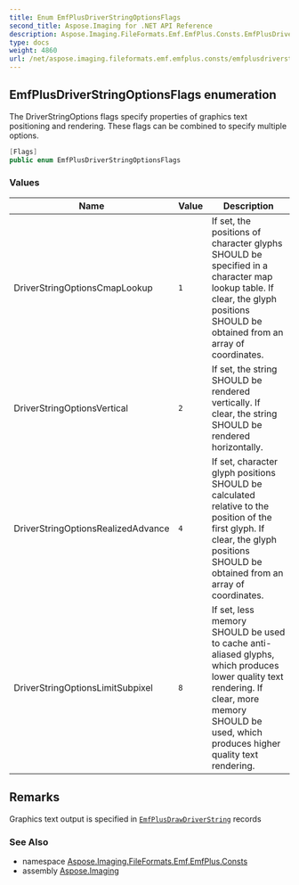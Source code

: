 ```yaml
---
title: Enum EmfPlusDriverStringOptionsFlags
second_title: Aspose.Imaging for .NET API Reference
description: Aspose.Imaging.FileFormats.Emf.EmfPlus.Consts.EmfPlusDriverStringOptionsFlags enum. The DriverStringOptions flags specify properties of graphics text positioning and rendering. These flags can be combined to specify multiple options
type: docs
weight: 4860
url: /net/aspose.imaging.fileformats.emf.emfplus.consts/emfplusdriverstringoptionsflags/
---
```

## EmfPlusDriverStringOptionsFlags enumeration

The DriverStringOptions flags specify properties of graphics text positioning and rendering. These flags can be combined to specify multiple options.

```csharp
[Flags]
public enum EmfPlusDriverStringOptionsFlags
```

### Values

| Name | Value | Description |
| --- | --- | --- |
| DriverStringOptionsCmapLookup | `1` | If set, the positions of character glyphs SHOULD be specified in a character map lookup table. If clear, the glyph positions SHOULD be obtained from an array of coordinates. |
| DriverStringOptionsVertical | `2` | If set, the string SHOULD be rendered vertically. If clear, the string SHOULD be rendered horizontally. |
| DriverStringOptionsRealizedAdvance | `4` | If set, character glyph positions SHOULD be calculated relative to the position of the first glyph. If clear, the glyph positions SHOULD be obtained from an array of coordinates. |
| DriverStringOptionsLimitSubpixel | `8` | If set, less memory SHOULD be used to cache anti-aliased glyphs, which produces lower quality text rendering. If clear, more memory SHOULD be used, which produces higher quality text rendering. |

## Remarks

Graphics text output is specified in [`EmfPlusDrawDriverString`](../../aspose.imaging.fileformats.emf.emfplus.records/emfplusdrawdriverstring/) records

### See Also

* namespace [Aspose.Imaging.FileFormats.Emf.EmfPlus.Consts](../../aspose.imaging.fileformats.emf.emfplus.consts/)
* assembly [Aspose.Imaging](../../)


